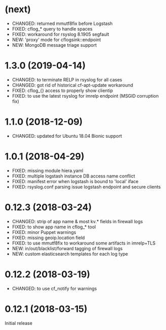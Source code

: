 # (next)
- CHANGED: returned mmutf8fix before Logstash
- FIXED: cflog_* query to handle spaces
- FIXED: workaround for rsyslog 8.1905 segfault
- NEW: 'proxy' mode for cflogsink::endpoint
- NEW: MongoDB message triage support

# 1.3.0 (2019-04-14)
- CHANGED: to terminate RELP in rsyslog for all cases
- CHANGED: got rid of historical cf-apt-update workaround
- FIXED: cflog_{} access to properly show clientip
- FIXED: to use the latest rsyslog for imrelp endpoint (MSGID corruption fix)

# 1.1.0 (2018-12-09)
- CHANGED: updated for Ubuntu 18.04 Bionic support

# 1.0.1 (2018-04-29)
- FIXED: missing module hiera.yaml
- FIXED: multiple logstash instance DB access name conflict
- FIXED: manifest error when logstash is bound to 'local' iface
- FIXED: rsyslog.conf parsing issue logstash endpoint and secure clients

# 0.12.3 (2018-03-24)
- CHANGED: strip of app name & most kv.* fields in firewall logs
- FIXED: to show app name in cflog_* tool
- FIXED: minor Puppet warnings
- FIXED: missing geoip.location field
- FIXED: to use mmutf8fix to workaround some artifacts in imrelp+TLS
- NEW: in/out/blacklist/forward tagging of firewall logs
- NEW: custom elasticsearch templates for each log type

# 0.12.2 (2018-03-19)
- CHANGED: to use cf_notify for warnings

# 0.12.1 (2018-03-15)
Initial release
